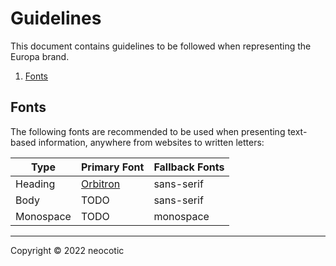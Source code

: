 # Guidelines

This document contains guidelines to be followed when representing the Europa brand.

1. [Fonts](https://github.com/neocotic/europa-branding/tree/main/docs/guidelines.md#fonts)

## Fonts

The following fonts are recommended to be used when presenting text-based information, anywhere from websites to written letters:

| Type | Primary Font | Fallback Fonts |
| ---- | ------------ | -------------- |
| Heading | [Orbitron](https://fonts.google.com/specimen/Orbitron) | sans-serif |
| Body | TODO | sans-serif |
| Monospace | TODO | monospace |

---

Copyright © 2022 neocotic

